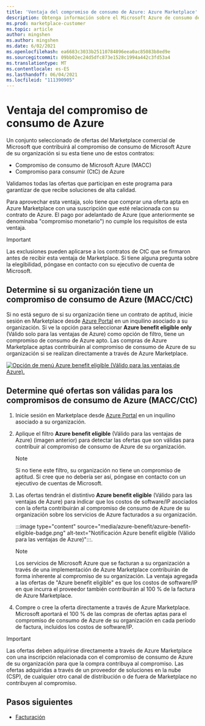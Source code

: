 ```yaml
---
title: 'Ventaja del compromiso de consumo de Azure: Azure Marketplace'
description: Obtenga información sobre el Microsoft Azure de consumo de aplicaciones (MACC), cómo determinar si su organización tiene cómo buscar ofertas en Azure Portal que son aptas para las ventajas de Azure.
ms.prod: marketplace-customer
ms.topic: article
author: mingshen
ms.author: mingshen
ms.date: 6/02/2021
ms.openlocfilehash: ea6683c3033b25110784896eea0ac85083b8ed9e
ms.sourcegitcommit: 09bb02ec24d5dfc873e1528c1994a442c3fd53a4
ms.translationtype: MT
ms.contentlocale: es-ES
ms.lasthandoff: 06/04/2021
ms.locfileid: "111390905"
---
```

# <a name="azure-consumption-commitment-benefit"></a>Ventaja del compromiso de consumo de Azure

Un conjunto seleccionado de ofertas del Marketplace comercial de Microsoft que contribuirá al compromiso de consumo de Microsoft Azure de su organización si su esta tiene uno de estos contratos:

- Compromiso de consumo de Microsoft Azure (MACC)
- Compromiso para consumir (CtC) de Azure

Validamos todas las ofertas que participan en este programa para garantizar de que recibe soluciones de alta calidad.

Para aprovechar esta ventaja, solo tiene que comprar una oferta apta en Azure Marketplace con una suscripción que esté relacionada con su contrato de Azure. El pago por adelantado de Azure (que anteriormente se denominaba "compromiso monetario") no cumple los requisitos de esta ventaja.

> [!IMPORTANT]
> Las exclusiones pueden aplicarse a los contratos de CtC que se firmaron antes de recibir esta ventaja de Marketplace. Si tiene alguna pregunta sobre la elegibilidad, póngase en contacto con su ejecutivo de cuenta de Microsoft.

## <a name="determine-if-your-organization-has-an-azure-consumption-commitment-maccctc"></a>Determine si su organización tiene un compromiso de consumo de Azure (MACC/CtC)

Si no está seguro de si su organización tiene un contrato de aptitud, inicie sesión en Marketplace desde [Azure Portal](https://ms.portal.azure.com/#blade/Microsoft_Azure_Marketplace/MarketplaceOffersBlade/selectedMenuItemId/home) en un inquilino asociado a su organización. Si ve la opción para seleccionar **Azure benefit eligible only** (Válido solo para las ventajas de Azure) como opción de filtro, tiene un compromiso de consumo de Azure apto. Las compras de Azure Marketplace aptas contribuirán al compromiso de consumo de Azure de su organización si se realizan directamente a través de Azure Marketplace.

[![Opción de menú Azure benefit eligible (Válido para las ventajas de Azure).](media/azure-benefit/azure-benefit-eligible.png)](media/azure-benefit/azure-benefit-eligible.png#lightbox)

## <a name="determine-which-offers-are-eligible-for-azure-consumption-commitments-maccctc"></a>Determine qué ofertas son válidas para los compromisos de consumo de Azure (MACC/CtC)

1. Inicie sesión en Marketplace desde [Azure Portal](https://ms.portal.azure.com/#blade/Microsoft_Azure_Marketplace/MarketplaceOffersBlade/selectedMenuItemId/home) en un inquilino asociado a su organización.
2. Aplique el filtro **Azure benefit eligible** (Válido para las ventajas de Azure) (imagen anterior) para detectar las ofertas que son válidas para contribuir al compromiso de consumo de Azure de su organización.

   > [!NOTE]
   > Si no tiene este filtro, su organización no tiene un compromiso de aptitud. Si cree que no debería ser así, póngase en contacto con un ejecutivo de cuentas de Microsoft.
 
3. Las ofertas tendrán el distintivo **Azure benefit eligible** (Válido para las ventajas de Azure) para indicar que los costos de software/IP asociados con la oferta contribuirán al compromiso de consumo de Azure de su organización sobre los servicios de Azure facturados a su organización.

    :::image type="content" source="media/azure-benefit/azure-benefit-eligible-badge.png" alt-text="Notificación Azure benefit eligible (Válido para las ventajas de Azure)":::.

   > [!NOTE]
   > Los servicios de Microsoft Azure que se facturan a su organización a través de una implementación de Azure Marketplace contribuirán de forma inherente al compromiso de su organización. La ventaja agregada a las ofertas de "Azure benefit eligible" es que los costos de software/IP en que incurra el proveedor también contribuirán al 100 % de la factura de Azure Marketplace.

4. Compre o cree la oferta directamente a través de Azure Marketplace. Microsoft aportará el 100 % de las compras de ofertas aptas para el compromiso de consumo de Azure de su organización en cada período de factura, incluidos los costos de software/IP.

> [!IMPORTANT]
> Las ofertas deben adquirirse directamente a través de Azure Marketplace con una inscripción relacionada con el compromiso de consumo de Azure de su organización para que la compra contribuya al compromiso. Las ofertas adquiridas a través de un proveedor de soluciones en la nube (CSP), de cualquier otro canal de distribución o de fuera de Marketplace no contribuyen al compromiso.

## <a name="next-steps"></a>Pasos siguientes

- [Facturación](billing-invoicing.md)
